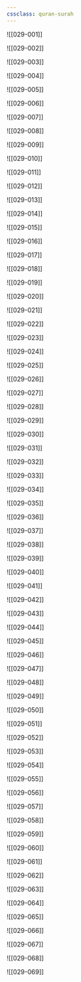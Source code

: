 ```yaml
---
cssclass: quran-surah
---
```


![[029-001]]

![[029-002]]

![[029-003]]

![[029-004]]

![[029-005]]

![[029-006]]

![[029-007]]

![[029-008]]

![[029-009]]

![[029-010]]

![[029-011]]

![[029-012]]

![[029-013]]

![[029-014]]

![[029-015]]

![[029-016]]

![[029-017]]

![[029-018]]

![[029-019]]

![[029-020]]

![[029-021]]

![[029-022]]

![[029-023]]

![[029-024]]

![[029-025]]

![[029-026]]

![[029-027]]

![[029-028]]

![[029-029]]

![[029-030]]

![[029-031]]

![[029-032]]

![[029-033]]

![[029-034]]

![[029-035]]

![[029-036]]

![[029-037]]

![[029-038]]

![[029-039]]

![[029-040]]

![[029-041]]

![[029-042]]

![[029-043]]

![[029-044]]

![[029-045]]

![[029-046]]

![[029-047]]

![[029-048]]

![[029-049]]

![[029-050]]

![[029-051]]

![[029-052]]

![[029-053]]

![[029-054]]

![[029-055]]

![[029-056]]

![[029-057]]

![[029-058]]

![[029-059]]

![[029-060]]

![[029-061]]

![[029-062]]

![[029-063]]

![[029-064]]

![[029-065]]

![[029-066]]

![[029-067]]

![[029-068]]

![[029-069]]

